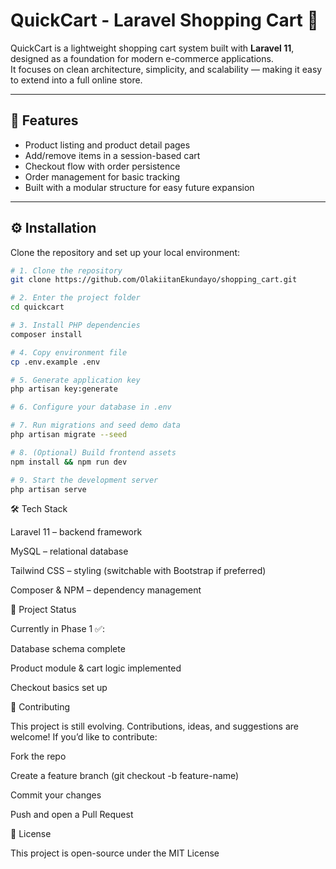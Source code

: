 # QuickCart - Laravel Shopping Cart 🛒

QuickCart is a lightweight shopping cart system built with **Laravel 11**, designed as a foundation for modern e-commerce applications.  
It focuses on clean architecture, simplicity, and scalability — making it easy to extend into a full online store.

---

## 🚀 Features

-   Product listing and product detail pages
-   Add/remove items in a session-based cart
-   Checkout flow with order persistence
-   Order management for basic tracking
-   Built with a modular structure for easy future expansion

---

## ⚙️ Installation

Clone the repository and set up your local environment:

```bash
# 1. Clone the repository
git clone https://github.com/OlakiitanEkundayo/shopping_cart.git

# 2. Enter the project folder
cd quickcart

# 3. Install PHP dependencies
composer install

# 4. Copy environment file
cp .env.example .env

# 5. Generate application key
php artisan key:generate

# 6. Configure your database in .env

# 7. Run migrations and seed demo data
php artisan migrate --seed

# 8. (Optional) Build frontend assets
npm install && npm run dev

# 9. Start the development server
php artisan serve
```

🛠️ Tech Stack

Laravel 11 – backend framework

MySQL – relational database

Tailwind CSS – styling (switchable with Bootstrap if preferred)

Composer & NPM – dependency management

📌 Project Status

Currently in Phase 1 ✅:

Database schema complete

Product module & cart logic implemented

Checkout basics set up

🤝 Contributing

This project is still evolving. Contributions, ideas, and suggestions are welcome!
If you’d like to contribute:

Fork the repo

Create a feature branch (git checkout -b feature-name)

Commit your changes

Push and open a Pull Request

📄 License

This project is open-source under the MIT License
